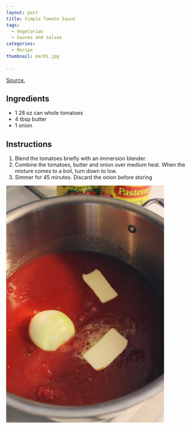 ```yaml
---
layout: post
title: Simple Tomato Sauce
tags:
  - Vegetarian
  - Sauces and salsas
categories:
  - Recipe
thumbnail: mar01.jpg

---
```


[Source.](http://steamykitchen.com/8375-marcella-hazan-tomato-sauce-with-onion-butter.html)

## Ingredients

- 1 28 oz can whole tomatoes
- 4 tbsp butter
- 1 onion

## Instructions

1. Blend the tomatoes briefly with an immersion blender.
1. Combine the tomatoes, butter and onion over medium heat. When the mixture comes to a boil, turn down to low.
1. Simmer for 45 minutes. Discard the onion before storing





![Image of Simple Tomato Sauce.](/upload/mar02.jpg)